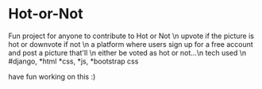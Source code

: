 # Hot-or-Not
Fun project for anyone to contribute to
Hot or Not \n
upvote if the picture is hot or downvote if not \n
a platform where users sign up for a free account and post a picture that'll \n
either be voted as hot or not...\n
tech used \n
#django, *html *css, *js, *bootstrap css

have fun working on this :)
